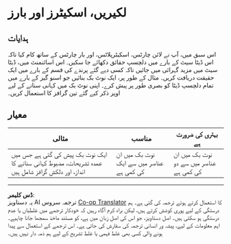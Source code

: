 <!--
CO_OP_TRANSLATOR_METADATA:
{
  "original_hash": "ad163c4fda72c8278280b61cad317ff4",
  "translation_date": "2025-08-27T10:46:00+00:00",
  "source_file": "3-Data-Visualization/09-visualization-quantities/assignment.md",
  "language_code": "ur"
}
-->
# لکیریں، اسکیٹرز اور بارز

## ہدایات

اس سبق میں، آپ نے لائن چارٹس، اسکیٹرپلاٹس، اور بار چارٹس کے ساتھ کام کیا تاکہ اس ڈیٹا سیٹ کے بارے میں دلچسپ حقائق دکھائے جا سکیں۔ اس اسائنمنٹ میں، ڈیٹا سیٹ میں مزید گہرائی میں جائیں تاکہ کسی دیے گئے پرندے کی قسم کے بارے میں ایک حقیقت دریافت کریں۔ مثال کے طور پر، ایک نوٹ بک بنائیں جو اسنو گیز کے بارے میں تمام دلچسپ ڈیٹا کو بصری طور پر پیش کرے۔ اپنی نوٹ بک میں کہانی سنانے کے لیے اوپر ذکر کیے گئے تین گرافز کا استعمال کریں۔

## معیار

مثالی | مناسب | بہتری کی ضرورت ہے
--- | --- | --- |
ایک نوٹ بک پیش کی گئی ہے جس میں عمدہ تشریحات، مضبوط کہانی سنانے کا انداز، اور دلکش گرافز شامل ہیں | نوٹ بک میں ان عناصر میں سے ایک کی کمی ہے | نوٹ بک میں ان عناصر میں سے دو کی کمی ہے

---

**ڈس کلیمر**:  
یہ دستاویز AI ترجمہ سروس [Co-op Translator](https://github.com/Azure/co-op-translator) کا استعمال کرتے ہوئے ترجمہ کی گئی ہے۔ ہم درستگی کے لیے پوری کوشش کرتے ہیں، لیکن براہ کرم آگاہ رہیں کہ خودکار ترجمے میں غلطیاں یا عدم درستگی ہو سکتی ہیں۔ اصل دستاویز، جو اس کی اصل زبان میں ہے، کو مستند ماخذ سمجھا جانا چاہیے۔ اہم معلومات کے لیے، پیشہ ور انسانی ترجمہ کی سفارش کی جاتی ہے۔ اس ترجمے کے استعمال سے پیدا ہونے والی کسی بھی غلط فہمی یا غلط تشریح کے لیے ہم ذمہ دار نہیں ہیں۔
